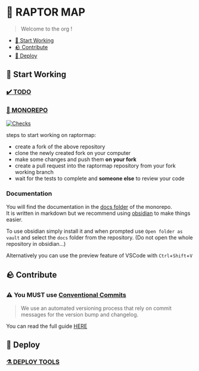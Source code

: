 # 🦖 RAPTOR MAP

> Welcome to the org !

- [🗿 Start Working](#-start-working)
- [🪨 Contribute](#-contribute)
- [🚀 Deploy](#-deploy)

## 🗿 Start Working

### [✔️ TODO](https://github.com/orgs/raptormap/projects/1)

### [🐲 MONOREPO](https://github.com/raptormap/raptormap)

[![Checks](https://github.com/raptormap/raptormap/actions/workflows/checks.yml/badge.svg)](https://github.com/raptormap/raptormap/actions/workflows/checks.yml)

steps to start working on raptormap:

- create a fork of the above repository
- clone the newly created fork on your computer
- make some changes and push them **on your fork**
- create a pull request into the raptormap repository from your fork working branch
- wait for the tests to complete and **someone else** to review your code

### Documentation

You will find the documentation in the [docs folder](https://github.com/raptormap/raptormap/tree/main/docs) of the monorepo.\
It is written in markdown but we recommend using [obsidian](https://obsidian.md/) to make things easier.

To use obsidian simply install it and when prompted use `Open folder as vault` and select the `docs` folder from the repository. (Do not open the whole repository in obsidian...)

Alternatively you can use the preview feature of VSCode with `Ctrl`+`Shift`+`V`

## 🪨 Contribute

### ⚠️ You MUST use [Conventional Commits](tools/Conventional%20Commits.md)

> We use an automated versioning process that rely on commit messages for the version bump and changelog.

You can read the full guide [HERE](https://github.com/raptormap/.github/blob/main/CONTRIBUTING.md)

## 🚀 Deploy

### [⚗️ DEPLOY TOOLS](https://github.com/raptormap/deploy)
